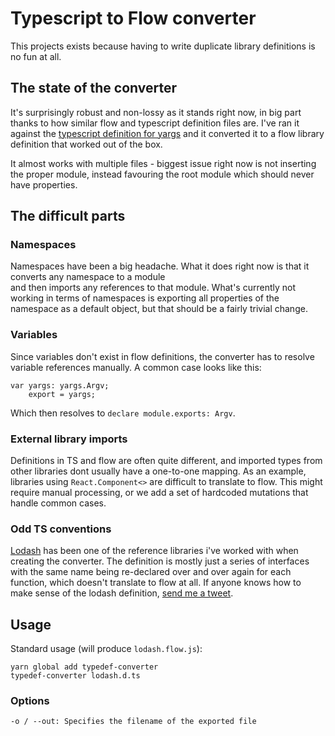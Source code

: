 # Typescript to Flow converter

This projects exists because having to write duplicate library definitions is no fun at all.

## The state of the converter
It's surprisingly robust and non-lossy as it stands right now, in big part thanks to how similar flow and typescript definition files are.
I've ran it against the [typescript definition for yargs](https://github.com/flowtype/flow-typed/blob/master/definitions/npm/yargs_v4.x.x/flow_v0.23.x-/yargs_v4.x.x.js) and it converted it to a flow library definition that worked out of the box.

It almost works with multiple files - biggest issue right now is not inserting the proper module, instead favouring the root module which should never have properties.

## The difficult parts

### Namespaces
Namespaces have been a big headache. What it does right now is that it converts any namespace to a module  
and then imports any references to that module. What's currently not working in terms of namespaces is exporting all
properties of the namespace as a default object, but that should be a fairly trivial change.

### Variables
Since variables don't exist in flow definitions, the converter has to resolve variable references manually.
A common case looks like this: 
```
var yargs: yargs.Argv;
	export = yargs;
```

Which then resolves to `declare module.exports: Argv`.

### External library imports
Definitions in TS and flow are often quite different, and imported types from other libraries dont usually have
a one-to-one mapping. As an example, libraries using `React.Component<>` are difficult to translate to flow. 
This might require manual processing, or we add a set of hardcoded mutations that handle common cases.

### Odd TS conventions
[Lodash](https://github.com/DefinitelyTyped/DefinitelyTyped/blob/master/lodash/lodash.d.ts) has been one of the reference libraries i've worked with when creating the 
converter. The definition is mostly just a series of interfaces with the same name being re-declared over and over again for each function, which doesn't translate to flow at all.
If anyone knows how to make sense of the lodash definition, [send me a tweet](//twitter.com/joarwilk).

## Usage

Standard usage (will produce `lodash.flow.js`):
```
yarn global add typedef-converter
typedef-converter lodash.d.ts
```

### Options
```
-o / --out: Specifies the filename of the exported file
```